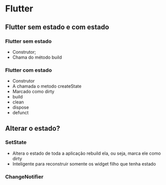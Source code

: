 # Flutter

## Flutter sem estado e com estado

### Flutter sem estado

- Construtor;
- Chama do método build

### Flutter com estado

- Construtor
- A chamada o metodo createState
- Marcado como dirty
- build
- clean
- dispose
- defunct

## Alterar o estado?

### SetState

- Altera o estado de toda a aplicação rebuild ela, ou seja, marca ele como dirty
- Inteligente para reconstruir somente os widget filho que tenha estado

### ChangeNotifier
